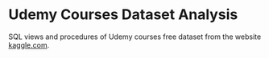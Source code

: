 # Udemy Courses Dataset Analysis
SQL views and procedures of Udemy courses free dataset from the website [kaggle.com](https://www.kaggle.com/andrewmvd/udemy-courses).
